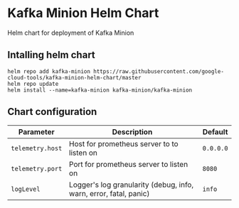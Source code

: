 # Kafka Minion Helm Chart

Helm chart for deployment of Kafka Minion

## Intalling helm chart

```
helm repo add kafka-minion https://raw.githubusercontent.com/google-cloud-tools/kafka-minion-helm-chart/master
helm repo update
helm install --name=kafka-minion kafka-minion/kafka-minion
```

## Chart configuration

| Parameter        | Description                                                       | Default   |
| ---------------- | ----------------------------------------------------------------- | --------- |
| `telemetry.host` | Host for prometheus server to to listen on                        | `0.0.0.0` |
| `telemetry.port` | Port for prometheus server to listen on                           | `8080`    |
| `logLevel`       | Logger's log granularity (debug, info, warn, error, fatal, panic) | `info`    |
